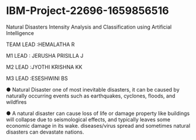 # IBM-Project-22696-1659856516
Natural Disasters Intensity Analysis and Classification using Artificial Intelligence

TEAM LEAD :HEMALATHA R

M1 LEAD : JERUSHA PRISILLA J

M2 LEAD :JYOTHI KRISHNA KK

M3 LEAD :ESESHWINI BS

● Natural Disaster one of most inevitable disasters, it can be caused by
naturally occurring events such as earthquakes, cyclones, floods, and
wildfires


● A natural disaster can cause loss of life or damage property like buildings
will collapse due to seismological effects, and typically leaves some
economic damage in its wake. diseases/virus spread and sometimes
natural disasters can devastate nations.
